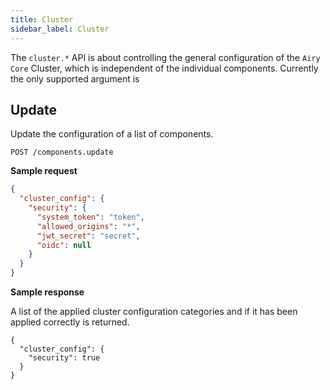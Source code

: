 ```yaml
---
title: Cluster
sidebar_label: Cluster
---
```


The `cluster.*` API is about controlling the general configuration of the `Airy Core` Cluster, which is independent of the individual components. Currently the only supported argument is

## Update

Update the configuration of a list of components.

`POST /components.update`

**Sample request**

```json
{
  "cluster_config": {
    "security": {
      "system_token": "token",
      "allowed_origins": "*",
      "jwt_secret": "secret",
      "oidc": null
    }
  }
}
```

**Sample response**

A list of the applied cluster configuration categories and if it has been applied correctly is returned.

```json5
{
  "cluster_config": {
    "security": true
  }
}
```

